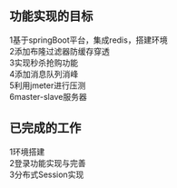 ## 功能实现的目标

1基于springBoot平台，集成redis，搭建环境  
2添加布隆过滤器防缓存穿透  
3实现秒杀抢购功能  
4添加消息队列消峰  
5利用jmeter进行压测  
6master-slave服务器  

## 已完成的工作
1环境搭建  
2登录功能实现与完善  
3分布式Session实现  